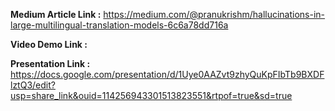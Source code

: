 **Medium Article Link :** https://medium.com/@pranukrishm/hallucinations-in-large-multilingual-translation-models-6c6a78dd716a

**Video Demo Link :**  

**Presentation Link :** https://docs.google.com/presentation/d/1Uye0AAZvt9zhyQuKpFIbTb9BXDFlztQ3/edit?usp=share_link&ouid=114256943301513823551&rtpof=true&sd=true
